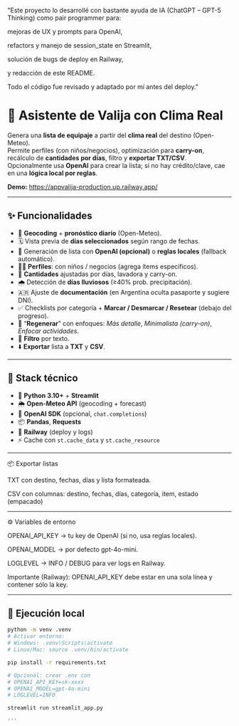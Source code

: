 "Este proyecto lo desarrollé con bastante ayuda de IA (ChatGPT – GPT-5 Thinking) como pair programmer para:

mejoras de UX y prompts para OpenAI,

refactors y manejo de session_state en Streamlit,

solución de bugs de deploy en Railway,

y redacción de este README.

Todo el código fue revisado y adaptado por mí antes del deploy."




# 🧳 Asistente de Valija con Clima Real
Genera una **lista de equipaje** a partir del **clima real** del destino (Open-Meteo).  
Permite perfiles (con niños/negocios), optimización para **carry-on**, recálculo de **cantidades por días**, filtro y **exportar TXT/CSV**.  
Opcionalmente usa **OpenAI** para crear la lista; si no hay crédito/clave, cae en una **lógica local por reglas**.

**Demo:** https://appvalija-production.up.railway.app/

---

## ✨ Funcionalidades

- 🔎 **Geocoding** + **pronóstico diario** (Open-Meteo).
- 🗓️ Vista previa de **días seleccionados** según rango de fechas.
- 🧠 Generación de lista con **OpenAI (opcional)** o **reglas locales** (fallback automático).
- 👶👔 **Perfiles**: con niños / negocios (agrega ítems específicos).
- 🧦 **Cantidades** ajustadas por días, lavadora y carry-on.
- 🌧️ Detección de **días lluviosos** (≥40% prob. precipitación).
- 🇦🇷 Ajuste de **documentación** (en Argentina oculta pasaporte y sugiere DNI).
- ✅ Checklists por categoría + **Marcar / Desmarcar / Resetear** (debajo del progreso).
- 🔁 “**Regenerar**” con enfoques: *Más detalle*, *Minimalista (carry-on)*, *Enfocar actividades*.
- 🔎 **Filtro** por texto.
- ⬇️ **Exportar** lista a **TXT** y **CSV**.

---

## 🧰 Stack técnico

- 🐍 **Python 3.10+** + **Streamlit**
- 🌦 **Open-Meteo API** (geocoding + forecast)
- 🤖 **OpenAI SDK** (opcional, `chat.completions`)
- 📦 **Pandas**, **Requests**
- 🚀 **Railway** (deploy y logs)
- ⚡ Cache con `st.cache_data` y `st.cache_resource`

---

📦 Exportar listas

TXT con destino, fechas, días y lista formateada.

CSV con columnas: destino, fechas, días, categoría, ítem, estado (empacado)

---


⚙️ Variables de entorno

OPENAI_API_KEY → tu key de OpenAI (si no, usa reglas locales).

OPENAI_MODEL → por defecto gpt-4o-mini.

LOGLEVEL → INFO / DEBUG para ver logs en Railway.

Importante (Railway): OPENAI_API_KEY debe estar en una sola línea y contener sólo la key.

---


## 🚀 Ejecución local

```bash
python -m venv .venv
# Activar entorno:
# Windows: .venv\Scripts\activate
# Linux/Mac: source .venv/bin/activate

pip install -r requirements.txt

# Opcional: crear .env con
# OPENAI_API_KEY=sk-xxxx
# OPENAI_MODEL=gpt-4o-mini
# LOGLEVEL=INFO

streamlit run streamlit_app.py

'''


